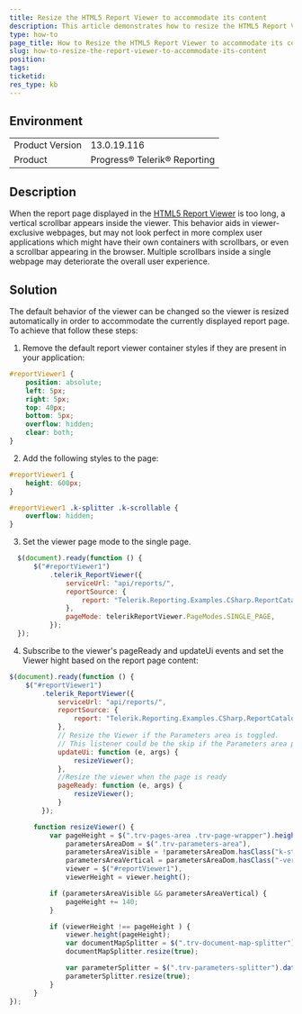 ```yaml
---
title: Resize the HTML5 Report Viewer to accommodate its content
description: This article demonstrates how to resize the HTML5 Report Viewer to accommodate its content
type: how-to
page_title: How to Resize the HTML5 Report Viewer to accommodate its content
slug: how-to-resize-the-report-viewer-to-accommodate-its-content
position: 
tags: 
ticketid:
res_type: kb
---
```


## Environment
<table>
	<tr>
		<td>Product Version</td>
		<td>13.0.19.116</td>
	</tr>
	<tr>
		<td>Product</td>
		<td>Progress® Telerik® Reporting</td>
	</tr>
</table>


## Description
When the report page displayed in the [HTML5 Report Viewer](https://demos.telerik.com/reporting) is too long, a vertical scrollbar appears inside the viewer.
This behavior aids in viewer-exclusive webpages, but may not look perfect in more complex user applications which might have their own containers with scrollbars,
or even a scrollbar appearing in the browser. Multiple scrollbars inside a single webpage may deteriorate the overall user experience.

## Solution
The default behavior of the viewer can be changed so the viewer is resized automatically in order to accommodate the currently 
displayed report page. To achieve that follow these steps:

1. Remove the default report viewer container styles if they are present in your application:

  ```CSS
  #reportViewer1 {
      position: absolute;
      left: 5px;
      right: 5px;
      top: 40px;
      bottom: 5px;
      overflow: hidden;
      clear: both;
  }
  ```
2. Add the following styles to the page:

  ```CSS
  #reportViewer1 {
      height: 600px;
  }

  #reportViewer1 .k-splitter .k-scrollable {
      overflow: hidden;
  }
  ```
3. Set the viewer page mode to the single page.

  ```JavaScript
    $(document).ready(function () {
        $("#reportViewer1")
            .telerik_ReportViewer({
                serviceUrl: "api/reports/",
                reportSource: {
                    report: "Telerik.Reporting.Examples.CSharp.ReportCatalog, CSharp.ReportLibrary"
                },
                pageMode: telerikReportViewer.PageModes.SINGLE_PAGE,
            });
    });
  ```
4. Subscribe to the viewer's pageReady and updateUi events and set the Viewer hight based on the report page content:

  ```JavaScript
  $(document).ready(function () {
      $("#reportViewer1")
          .telerik_ReportViewer({
              serviceUrl: "api/reports/",
              reportSource: {
                  report: "Telerik.Reporting.Examples.CSharp.ReportCatalog, CSharp.ReportLibrary"
              },
              // Resize the Viewer if the Parameters area is toggled. 
              // This listener could be the skip if the Parameters area position is set to the Left or to the Right
              updateUi: function (e, args) {
                  resizeViewer();
              },
              //Resize the viewer when the page is ready
              pageReady: function (e, args) {
                  resizeViewer();
              }
          });

        function resizeViewer() {
            var pageHeight = $(".trv-pages-area .trv-page-wrapper").height() + $(".trv-nav").outerHeight() + 2, // Calcolate the report page height
                parametersAreaDom = $(".trv-parameters-area"),
                parametersAreaVisible = !parametersAreaDom.hasClass("k-state-collapsed"),//
                parametersAreaVertical = parametersAreaDom.hasClass("-vertical"),
                viewer = $("#reportViewer1"),
                viewerHeight = viewer.height();

            if (parametersAreaVisible && parametersAreaVertical) {
                pageHeight += 140;
            }

            if (viewerHeight !== pageHeight ) {
                viewer.height(pageHeight);
                var documentMapSplitter = $(".trv-document-map-splitter").data("kendoSplitter");
                documentMapSplitter.resize(true);

                var parameterSplitter = $(".trv-parameters-splitter").data("kendoSplitter");
                parameterSplitter.resize(true);
            }
        }
  });
  ```
